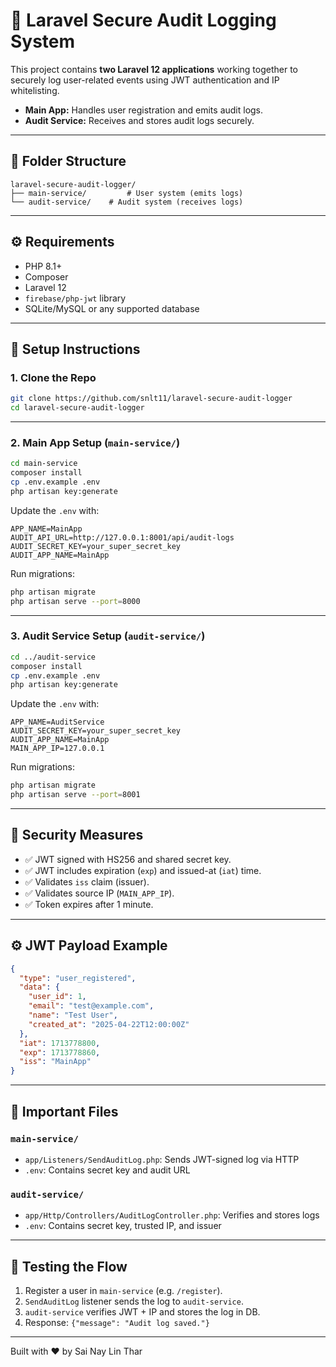 # 🔐 Laravel Secure Audit Logging System

This project contains **two Laravel 12 applications** working together to securely log user-related events using JWT authentication and IP whitelisting.

- **Main App:** Handles user registration and emits audit logs.
- **Audit Service:** Receives and stores audit logs securely.

---

## 📁 Folder Structure

```
laravel-secure-audit-logger/
├── main-service/         # User system (emits logs)
└── audit-service/    # Audit system (receives logs)
```

---

## ⚙️ Requirements

- PHP 8.1+
- Composer
- Laravel 12
- `firebase/php-jwt` library
- SQLite/MySQL or any supported database

---

## 🚀 Setup Instructions

### 1. Clone the Repo

```bash
git clone https://github.com/snlt11/laravel-secure-audit-logger
cd laravel-secure-audit-logger
```

---

### 2. Main App Setup (`main-service/`)

```bash
cd main-service
composer install
cp .env.example .env
php artisan key:generate
```

Update the `.env` with:

```env
APP_NAME=MainApp
AUDIT_API_URL=http://127.0.0.1:8001/api/audit-logs
AUDIT_SECRET_KEY=your_super_secret_key
AUDIT_APP_NAME=MainApp
```

Run migrations:

```bash
php artisan migrate
php artisan serve --port=8000
```

---

### 3. Audit Service Setup (`audit-service/`)

```bash
cd ../audit-service
composer install
cp .env.example .env
php artisan key:generate
```

Update the `.env` with:

```env
APP_NAME=AuditService
AUDIT_SECRET_KEY=your_super_secret_key
AUDIT_APP_NAME=MainApp
MAIN_APP_IP=127.0.0.1
```

Run migrations:

```bash
php artisan migrate
php artisan serve --port=8001
```

---

## 🔐 Security Measures

- ✅ JWT signed with HS256 and shared secret key.
- ✅ JWT includes expiration (`exp`) and issued-at (`iat`) time.
- ✅ Validates `iss` claim (issuer).
- ✅ Validates source IP (`MAIN_APP_IP`).
- ✅ Token expires after 1 minute.

---

## ⚙️ JWT Payload Example

```json
{
  "type": "user_registered",
  "data": {
    "user_id": 1,
    "email": "test@example.com",
    "name": "Test User",
    "created_at": "2025-04-22T12:00:00Z"
  },
  "iat": 1713778800,
  "exp": 1713778860,
  "iss": "MainApp"
}
```

---

## 📁 Important Files

### `main-service/`

- `app/Listeners/SendAuditLog.php`: Sends JWT-signed log via HTTP
- `.env`: Contains secret key and audit URL

### `audit-service/`

- `app/Http/Controllers/AuditLogController.php`: Verifies and stores logs
- `.env`: Contains secret key, trusted IP, and issuer

---

## 🧪 Testing the Flow

1. Register a user in `main-service` (e.g. `/register`).
2. `SendAuditLog` listener sends the log to `audit-service`.
3. `audit-service` verifies JWT + IP and stores the log in DB.
4. Response: `{"message": "Audit log saved."}`

---

Built with ❤️ by Sai Nay Lin Thar
